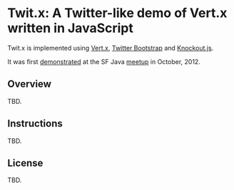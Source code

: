 Twit.x: A Twitter-like demo of Vert.x written in JavaScript
=======================================================================================

Twit.x is implemented using [Vert.x](http://vertx.io), [Twitter Bootstrap](http://twitter.github.com/bootstrap/) and [Knockout.js](http://knockoutjs.com).

It was first [demonstrated](http://www.slideshare.net/mstine/vertx-14673790) at the SF Java [meetup](http://www.sfjava.org/events/74079562/) in October, 2012.

Overview
--------
TBD.


Instructions
------------------------
TBD.


License
-------
TBD.

